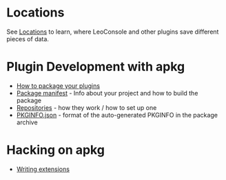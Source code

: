 
# Locations

See [Locations](./Locations.html) to learn, where LeoConsole and other plugins save different pieces of data.

# Plugin Development with apkg

 - [How to package your plugins](./Packaging.html)
 - [Package manifest](./Package_Manifest.html) - Info about your project and how to build the package
 - [Repositories](./Repositories.html) - how they work / how to set up one
 - [PKGINFO.json](./PKGINFO.html) - format of the auto-generated PKGINFO in the package archive

# Hacking on apkg

 - [Writing extensions](./Extensions.html)

